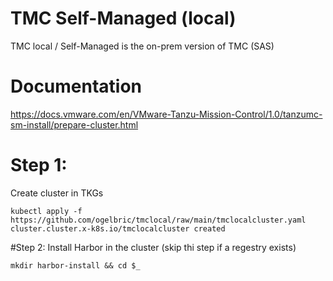 # TMC Self-Managed (local)
TMC local / Self-Managed is the on-prem version of TMC (SAS)

# Documentation
https://docs.vmware.com/en/VMware-Tanzu-Mission-Control/1.0/tanzumc-sm-install/prepare-cluster.html

# Step 1: 
Create cluster in TKGs

```
kubectl apply -f https://github.com/ogelbric/tmclocal/raw/main/tmclocalcluster.yaml 
cluster.cluster.x-k8s.io/tmclocalcluster created
```

#Step 2:
Install Harbor in the cluster (skip thi step if a regestry exists) 

```
mkdir harbor-install && cd $_
